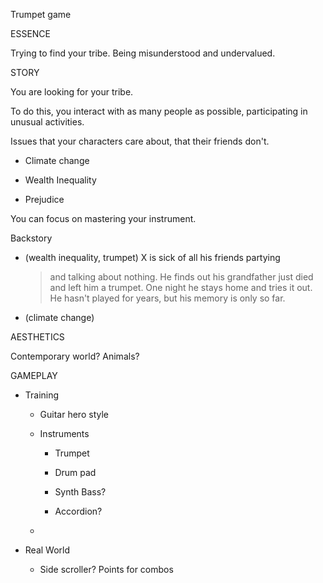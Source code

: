 Trumpet game

ESSENCE

Trying to find your tribe. Being misunderstood and undervalued.

STORY

You are looking for your tribe.

To do this, you interact with as many people as possible, participating
in unusual activities.

Issues that your characters care about, that their friends don't.

-   Climate change

-   Wealth Inequality

-   Prejudice

You can focus on mastering your instrument.

Backstory

-   (wealth inequality, trumpet) X is sick of all his friends partying
    > and talking about nothing. He finds out his grandfather just died
    > and left him a trumpet. One night he stays home and tries it out.
    > He hasn't played for years, but his memory is only so far.

-   (climate change)

AESTHETICS

Contemporary world? Animals?

GAMEPLAY

-   Training

    -   Guitar hero style

    -   Instruments

        -   Trumpet

        -   Drum pad

        -   Synth Bass?

        -   Accordion?

    -   

-   Real World

    -   Side scroller? Points for combos
